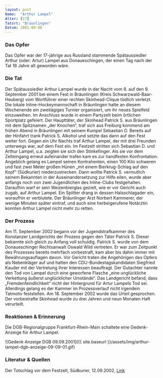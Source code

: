 ```yaml
---
layout: post
Name:  "Arthur Lampel"
Alter: [17]
Tatort: "Bräunlingen"
Datum: 2001-09-08
---
```


### Das Opfer

Das Opfer war der 17-jährige aus Russland stammende Spätaussiedler Arthur (oder: Artur) Lampel aus Donaueschingen, der einen Tag nach der Tat 18 Jahre alt geworden wäre.

### Die Tat

Der Spätaussiedler Arthur Lampel wurde in der Nacht vom 8. auf den 9. September 2001 bei einem Fest in Bräunlingen (Kreis Schwarzwald-Baar-Heuberg) vom Wortführer einer rechten Skinhead-Clique tödlich verletzt.
Die lokale Inline-Hockeymannschaft in Bräunlingen hatte an diesem Wochenende ein zweitägiges Turnier organisiert, um ihr neues Spielfeld einzuweihen. Im Anschluss wurde in einem Partyzelt beim örtlichen Sportplatz gefeiert.
Der Haupttäter, der Skinhead Patrick S. aus Bräunlingen mit dem Spitznamen „der Knochen“, traf sich aus Freiburg kommend am frühen Abend in Bräunlingen mit seinem Kumpel Sebastian D. Bereits auf der Hinfahrt trank Patrick S. Alkohol und setzte das dann auf den Fest weiter fort. Gegen ein Uhr Nachts traf Arthur Lampel, der mit drei Freunden unterwegs war, auf dem Fest ein. Im Festzelt stritten sich Sebastian D. und Arthur Lampel, u.a. zeigten sie sich den Stinkefinger. Als sie vor dem Zelteingang erneut aufeinander trafen kam es zur handfesten Konfrontation. Angeblich gelang es Lampel seinen Kontrahenten, einen 100 Kilo schweren und fast zwei Meter großen Hünen „mit einem Bierkrug-Schlag auf den Kopf“ (Südkurier) niederzustrecken. Dann wollte Patrick S. vermutlich seinem Bekannten in der Auseinandersetzung zur Hilfe eilen, wurde aber anfangs noch von zwei Jugendlichen des Inline-Clubs festgehalten. Daraufhin warf er sein Weizenbierglas gezielt, wie er vor Gericht auch zugab, auf Arthur Lampel. Ein Splitter drang in dessen Halsschlagader ein, woraufhin er verblutete.
Der Bräunlinger Arzt Norbert Kammerer, der wenige Minuten später eintraf, und auch eine herbeigerufene Notärztin konnten Arthur Lampel nicht mehr zu retten.

### Der Prozess

Am 11. September 2002 begann vor der Jugendstrafkammer des Konstanzer Landgerichts der Prozess gegen den Täter Patrick S. Dieser bekannte sich gleich zu Anfang voll schuldig.
Patrick S. wurde von dem Donaueschinger Rechtsanwalt Oswald Wild vertreten. Er war zum Zeitpunkt des Prozesses bereits mehrfach vorbestraft, kam aber bis dahin immer mit Bewährungsauflagen davon.
Vor Gericht traten die Angehörigen des Opfers als Nebenkläger auf und hatten den CDU-Bundestagskandidaten Siegfried Kauder mit der Vertretung ihrer Interessen beauftragt.
Der Gutachter nannte den Tod von Lampel durch eine geworfene Flasche „eine unglückliche Verkettung äußerst unglücklicher Umstände“.
Das Landgericht befand, dass „Fremdenfeindlichkeit“ nicht der Hintergrund für Artur Lampels Tod sei. Allerdings gelang es der Kammer im Prozessverlauf nicht irgendein Tatmotiv feststellen.
Am 18. September 2002 wurde das Urteil gesprochen. Der vorbestrafte Skinhead wurde zu drei Jahren und neun Monaten Haft verurteilt.

### Reaktionen & Erinnerung

Die DGB-Regionalgruppe Frankfurt-Rhein-Main schaltete eine Gedenk-Anzeige für Arthur Lampel.

![Gedenk Anzeige DGB 09.09.2001]({{ site.baseurl }}/assets/img/arthur-lampel-dgb-anzeige-09-09-01.gif)

### Literatur & Quellen

Der Totschlag vor dem Festzelt, Südkurier, 12.09.2002, [Link](http://www.suedkurier.de/region/schwarzwald-baar-heuberg/villingen-schwenningen/Der-Totschlag-vor-dem-Festzelt;art372541,50149)